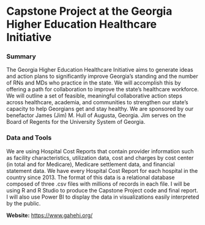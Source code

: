 # Capstone Project at the Georgia Higher Education Healthcare Initiative

### Summary

The Georgia Higher Education Healthcare Initiative aims to generate ideas and action plans to significantly improve Georgia’s standing and the number of RNs and MDs who practice in the state. We will accomplish this by offering a path for collaboration to improve the state’s healthcare workforce. We will outline a set of feasible, meaningful collaborative action steps across healthcare, academia, and communities to strengthen our state’s capacity to help Georgians get and stay healthy. We are sponsored by our benefactor James (Jim) M. Hull of Augusta, Georgia. Jim serves on the Board of Regents for the University System of Georgia.

### Data and Tools

We are using Hospital Cost Reports that contain provider information such as facility characteristics, utilization data, cost and charges by cost center (in total and for Medicare), Medicare settlement data, and financial statement data. We have every Hospital Cost Report for each hospital in the country since 2013. The format of this data is a relational database composed of three .csv files with millions of records in each file. I will be using R and R Studio to produce the Capstone Project code and final report. I will also use Power BI to display the data in visualizations easily interpreted by the public.

**Website:** 
https://www.gahehi.org/
